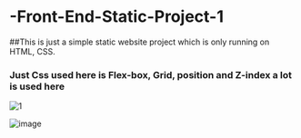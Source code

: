 # -Front-End-Static-Project-1

##This is just a simple static website project which is only running on HTML, CSS.

### Just Css used here is Flex-box, Grid, position and Z-index a lot is used here

![1](https://user-images.githubusercontent.com/97471166/217608232-837545f9-1f70-4643-b5cd-41af7b701d0f.png)


![image](https://user-images.githubusercontent.com/97471166/217607286-6b61c6f1-7b2e-4805-b95b-e62be2e03fa7.png)

